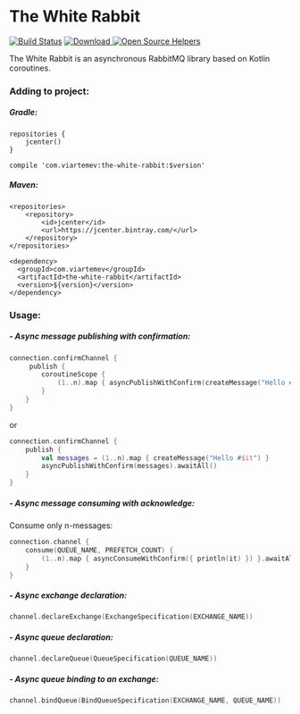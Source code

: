 # The White Rabbit 
[![Build Status](https://travis-ci.org/viartemev/the-white-rabbit.svg?branch=master)](https://travis-ci.org/viartemev/the-white-rabbit)
[ ![Download](https://api.bintray.com/packages/viartemev/Maven/the-white-rabbit/images/download.svg) ](https://bintray.com/viartemev/Maven/the-white-rabbit/_latestVersion)
[![Open Source Helpers](https://www.codetriage.com/viartemev/the-white-rabbit/badges/users.svg)](https://www.codetriage.com/viartemev/the-white-rabbit)

The White Rabbit is an asynchronous RabbitMQ library based on Kotlin coroutines.

### Adding to project:
##### Gradle:
```
repositories {
    jcenter()
}

compile 'com.viartemev:the-white-rabbit:$version'
```
##### Maven:
```
<repositories>
    <repository>
        <id>jcenter</id>
        <url>https://jcenter.bintray.com/</url>
    </repository>
</repositories>

<dependency>
  <groupId>com.viartemev</groupId>
  <artifactId>the-white-rabbit</artifactId>
  <version>${version}</version>
</dependency>
```

### Usage:
##### - Async message publishing with confirmation: 
```kotlin
connection.confirmChannel {
     publish {
        coroutineScope {
            (1..n).map { asyncPublishWithConfirm(createMessage("Hello #$it")) }.awaitAll()
        }
    }
}
```
or
```kotlin
connection.confirmChannel {
    publish {
        val messages = (1..n).map { createMessage("Hello #$it") }
        asyncPublishWithConfirm(messages).awaitAll()
    }
}
```

##### - Async message consuming with acknowledge: 
Consume only n-messages:
```kotlin
connection.channel {
    consume(QUEUE_NAME, PREFETCH_COUNT) {
        (1..n).map { asyncConsumeWithConfirm({ println(it) }) }.awaitAll()
    }
}
```

##### - Async exchange declaration:
```kotlin
channel.declareExchange(ExchangeSpecification(EXCHANGE_NAME))
```
##### - Async queue declaration:
```kotlin
channel.declareQueue(QueueSpecification(QUEUE_NAME))
```
##### - Async queue binding to an exchange:
```kotlin
channel.bindQueue(BindQueueSpecification(EXCHANGE_NAME, QUEUE_NAME))
```
